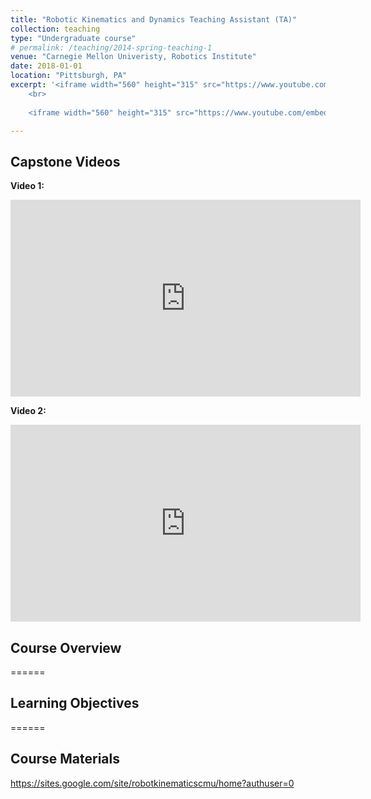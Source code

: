 ```yaml
---
title: "Robotic Kinematics and Dynamics Teaching Assistant (TA)"
collection: teaching
type: "Undergraduate course"
# permalink: /teaching/2014-spring-teaching-1
venue: "Carnegie Mellon Univeristy, Robotics Institute"
date: 2018-01-01
location: "Pittsburgh, PA"
excerpt: '<iframe width="560" height="315" src="https://www.youtube.com/embed/31zWiwinsTo" frameborder="0" allow="accelerometer; autoplay; clipboard-write; encrypted-media; gyroscope; picture-in-picture" allowfullscreen></iframe>
    <br>
    
    <iframe width="560" height="315" src="https://www.youtube.com/embed/dn1aSWOgxUE" frameborder="0" allow="accelerometer; autoplay; clipboard-write; encrypted-media; gyroscope; picture-in-picture" allowfullscreen></iframe>'

---
```


## Capstone Videos

**Video 1:**
<iframe width="560" height="315" src="https://www.youtube.com/embed/31zWiwinsTo" frameborder="0" allow="accelerometer; autoplay; clipboard-write; encrypted-media; gyroscope; picture-in-picture" allowfullscreen></iframe>

**Video 2:**
<iframe width="560" height="315" src="https://www.youtube.com/embed/dn1aSWOgxUE" frameborder="0" allow="accelerometer; autoplay; clipboard-write; encrypted-media; gyroscope; picture-in-picture" allowfullscreen></iframe>

## Course Overview
======

## Learning Objectives  
======

## Course Materials

https://sites.google.com/site/robotkinematicscmu/home?authuser=0